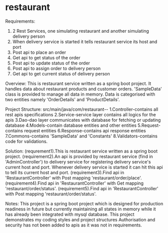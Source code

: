 # restaurant

Requirements:
1. 2 Rest Services, one simulating restaurant and another simulating delivery person
2. When delivery service is started it tells restaurant service its host and port
3. Post api to place an order
4. Get api to get status of the order
5. Post api to update status of the order
6. Post api to assign order to delivery person
7. Get api to get current status of delivery person

Overview:
This is restaurant service written as a spring boot project. It handles data about restaurant products and customer orders.
'SampleData' class is provided to manage all data in memory. Data is categorised with two entities namely 'OrderDetails' and 'ProductDetails'.

Project Structure:
src/main/java/com/restaurant--
1.Controller-contains all rest apis specifications
2.Service-service layer contains all logics for the apis
3.Dao-dao layer communicates with database for fetching or updating database
4.Models-contain database entities and other entities
5.Request-contains request entities
6.Response-contains api response entities
7.Commons-contains 'SampleData' and 'Constants'
8.Validators-contains code for validations.

Solution:
(requrement1).This is restaurant service written as a spring boot project.
(requirement2).An api is provided by restaurant service (find in 'AdminController') to delivery service for registering delivery service's current host and port. Whenever delivery service is started it can hit this api to tell its current host and port.
(requirement3).Find api in 'RestaurantController' with Post mapping 'restaurant/order/place'.
(requirement4).Find api in 'RestaurantController' with Get mapping 'restaurant/order/status'.
(requirement5).Find api in 'RestaurantController' with Post mapping 'restaurant/order/status'.

Notes:
This project is a spring boot project which is designed for production readiness in future but currently maintaining all states in memory while it has already been integrated with mysql database.
This project demonstrates my coding styles and project structures 
Authorisation and security has not been added to apis as it was not in requirements.
